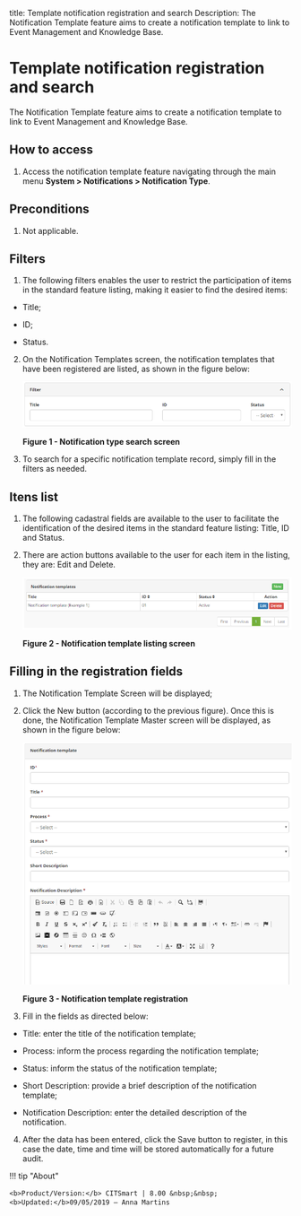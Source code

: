 title: Template notification registration and search
Description: The Notification Template feature aims to create a notification template to link to Event Management and Knowledge Base.

# Template notification registration and search

The Notification Template feature aims to create a notification template to link to Event Management and Knowledge Base.

How to access
-----------

1.  Access the notification template feature navigating through the main menu **System > Notifications > Notification Type**.

Preconditions
------------

1.  Not applicable.

Filters
-------

1.  The following filters enables the user to restrict the participation of items in the standard feature listing, making it easier to find the desired items:

   - Title;
   
   - ID;
   
   - Status.

2. On the Notification Templates screen, the notification templates that have been registered are listed, as shown in the figure below:

    ![figure](images/notification-1.png)
    
    **Figure 1 - Notification type search screen**

3.  To search for a specific notification template record, simply fill in the filters as needed.

Itens list
----------------

1.  The following cadastral fields are available to the user to facilitate the identification of the desired items in the standard feature listing: Title, ID and Status.

2. There are action buttons available to the user for each item in the listing, they are: Edit and Delete.

    ![figure](images/notification-2.png)
    
    **Figure 2 - Notification template listing screen**

Filling in the registration fields
----------------------------------

1.  The Notification Template Screen will be displayed;

2. Click the New button (according to the previous figure). Once this is done, the Notification Template Master screen will be displayed, as shown in the figure below:

    ![figure](images/notification-3.png)

    **Figure 3 - Notification template registration**

3.  Fill in the fields as directed below:

   - Title: enter the title of the notification template;
   
   - Process: inform the process regarding the notification template;
   
   - Status: inform the status of the notification template;
   
   - Short Description: provide a brief description of the notification template;
   
   - Notification Description: enter the detailed description of the notification.

4. After the data has been entered, click the Save button to register, in this case the date, time and time will be stored automatically for a future audit.


!!! tip "About"

    <b>Product/Version:</b> CITSmart | 8.00 &nbsp;&nbsp;
    <b>Updated:</b>09/05/2019 – Anna Martins
